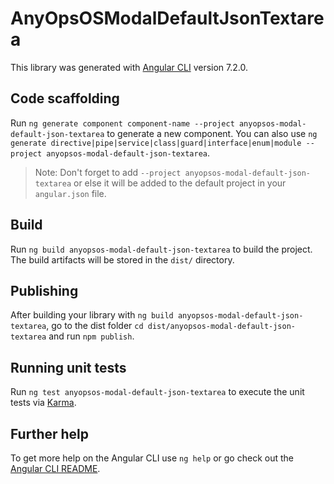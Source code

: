 # AnyOpsOSModalDefaultJsonTextarea

This library was generated with [Angular CLI](https://github.com/angular/angular-cli) version 7.2.0.

## Code scaffolding

Run `ng generate component component-name --project anyopsos-modal-default-json-textarea` to generate a new component. You can also use `ng generate directive|pipe|service|class|guard|interface|enum|module --project anyopsos-modal-default-json-textarea`.
> Note: Don't forget to add `--project anyopsos-modal-default-json-textarea` or else it will be added to the default project in your `angular.json` file. 

## Build

Run `ng build anyopsos-modal-default-json-textarea` to build the project. The build artifacts will be stored in the `dist/` directory.

## Publishing

After building your library with `ng build anyopsos-modal-default-json-textarea`, go to the dist folder `cd dist/anyopsos-modal-default-json-textarea` and run `npm publish`.

## Running unit tests

Run `ng test anyopsos-modal-default-json-textarea` to execute the unit tests via [Karma](https://karma-runner.github.io).

## Further help

To get more help on the Angular CLI use `ng help` or go check out the [Angular CLI README](https://github.com/angular/angular-cli/blob/master/README.md).
